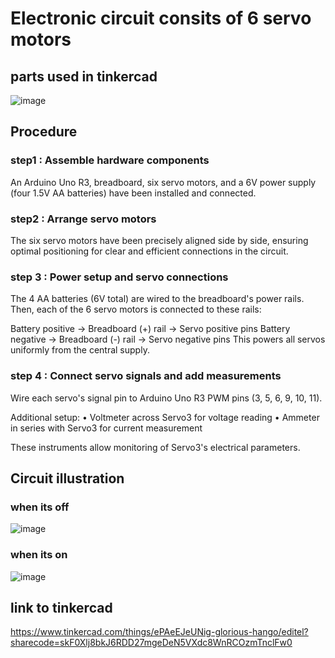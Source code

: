 # Electronic circuit consits of 6 servo motors 
## parts used in tinkercad
![image](https://github.com/hussein-ak/Electronic-circuit-using-6-servo-motors/assets/173874366/97e1134b-9b93-4773-a673-d8bddf236a79)
## Procedure
### step1 : Assemble hardware components
An Arduino Uno R3, breadboard, six servo motors, and a 6V power supply (four 1.5V AA batteries) have been installed and connected.
### step2 : Arrange servo motors
The six servo motors have been precisely aligned side by side, ensuring optimal positioning for clear and efficient connections in the circuit.
### step 3 : Power setup and servo connections
The 4 AA batteries (6V total) are wired to the breadboard's power rails. Then, each of the 6 servo motors is connected to these rails:

Battery positive → Breadboard (+) rail → Servo positive pins
Battery negative → Breadboard (-) rail → Servo negative pins
This powers all servos uniformly from the central supply.
### step 4 : Connect servo signals and add measurements
Wire each servo's signal pin to Arduino Uno R3 PWM pins (3, 5, 6, 9, 10, 11). 

Additional setup:
• Voltmeter across Servo3 for voltage reading
• Ammeter in series with Servo3 for current measurement

These instruments allow monitoring of Servo3's electrical parameters.

## Circuit illustration
### when its off
![image](https://github.com/hussein-ak/Electronic-circuit-using-6-servo-motors/assets/173874366/d5a2dc35-f24b-4860-8ad7-db12abe46783)

### when its on
![image](https://github.com/hussein-ak/Electronic-circuit-using-6-servo-motors/assets/173874366/78e81e0a-20c9-4592-afc9-d2254136eea4)

## link to tinkercad
https://www.tinkercad.com/things/ePAeEJeUNig-glorious-hango/editel?sharecode=skF0Xlj8bkJ6RDD27mgeDeN5VXdc8WnRCOzmTnclFw0

